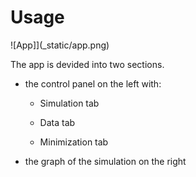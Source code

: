 # Usage

![App]](_static/app.png)

The app is devided into two sections.

- the control panel on the left with:

  - Simulation tab

  - Data tab

  - Minimization tab
  
- the graph of the simulation on the right
